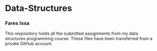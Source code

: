 # Data-Structures
### Fares Issa
This respository holds all the submitted assignments from my data structures programming course. These files have been transferred from a private GitHub account.
